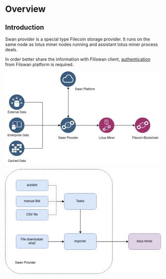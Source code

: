 # Overview

## Introduction

Swan provider is a special type Filecoin storage provider. It runs on the same node as lotus miner nodes running and assistant lotus miner process deals.

In order better share the information with Flilswan client, [authentication](broken-reference/) from Filswan platform is required.

![Swan Provider Business Flow](<../.gitbook/assets/image (22).png>)

![Swan Provider System Architect](<../.gitbook/assets/image (24).png>)
